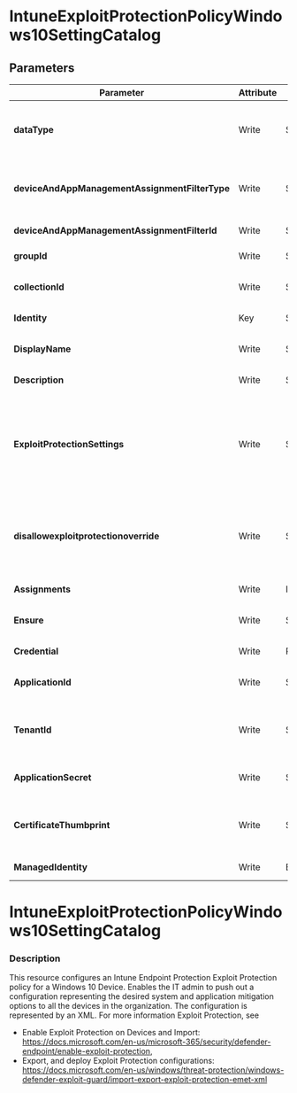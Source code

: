 ﻿# IntuneExploitProtectionPolicyWindows10SettingCatalog

## Parameters

| Parameter | Attribute | DataType | Description | Allowed Values |
| --- | --- | --- | --- | --- |
| **dataType** | Write | String | The type of the target assignment. |#microsoft.graph.groupAssignmentTarget, #microsoft.graph.allLicensedUsersAssignmentTarget, #microsoft.graph.allDevicesAssignmentTarget, #microsoft.graph.exclusionGroupAssignmentTarget, #microsoft.graph.configurationManagerCollectionAssignmentTarget|
| **deviceAndAppManagementAssignmentFilterType** | Write | String | The type of filter of the target assignment i.e. Exclude or Include. Possible values are:none, include, exclude. |none, include, exclude|
| **deviceAndAppManagementAssignmentFilterId** | Write | String | The Id of the filter for the target assignment. ||
| **groupId** | Write | String | The group Id that is the target of the assignment. ||
| **collectionId** | Write | String | The collection Id that is the target of the assignment.(ConfigMgr) ||
| **Identity** | Key | String | Identity of the endpoint protection policy. ||
| **DisplayName** | Write | String | Display name of the endpoint protection policy. ||
| **Description** | Write | String | Description of the endpoint protection. ||
| **ExploitProtectionSettings** | Write | String | Enables the IT admin to push out a configuration representing the desired system and application mitigation options to all the devices in the organization. The configuration is represented by an XML. ||
| **disallowexploitprotectionoverride** | Write | String | Prevent users from making changes to the exploit protection settings area in the Windows Defender Security Center.values 0:disable, 1:enable |0, 1|
| **Assignments** | Write | InstanceArray[] | Assignments of the endpoint protection. ||
| **Ensure** | Write | String | Present ensures the policy exists, absent ensures it is removed |Present, Absent|
| **Credential** | Write | PSCredential | Credentials of the Intune Admin ||
| **ApplicationId** | Write | String | Id of the Azure Active Directory application to authenticate with. ||
| **TenantId** | Write | String | Name of the Azure Active Directory tenant used for authentication. Format contoso.onmicrosoft.com ||
| **ApplicationSecret** | Write | String | Secret of the Azure Active Directory tenant used for authentication. ||
| **CertificateThumbprint** | Write | String | Thumbprint of the Azure Active Directory application's authentication certificate to use for authentication. ||
| **ManagedIdentity** | Write | Boolean | Managed ID being used for authentication. ||


# IntuneExploitProtectionPolicyWindows10SettingCatalog

### Description

This resource configures an Intune Endpoint Protection Exploit Protection policy for a Windows 10 Device.
Enables the IT admin to push out a configuration representing the desired system and application mitigation options to all the devices in the organization. The configuration is represented by an XML.
For more information Exploit Protection, see
- Enable Exploit Protection on Devices and Import: https://docs.microsoft.com/en-us/microsoft-365/security/defender-endpoint/enable-exploit-protection,
- Export, and deploy Exploit Protection configurations: https://docs.microsoft.com/en-us/windows/threat-protection/windows-defender-exploit-guard/import-export-exploit-protection-emet-xml



